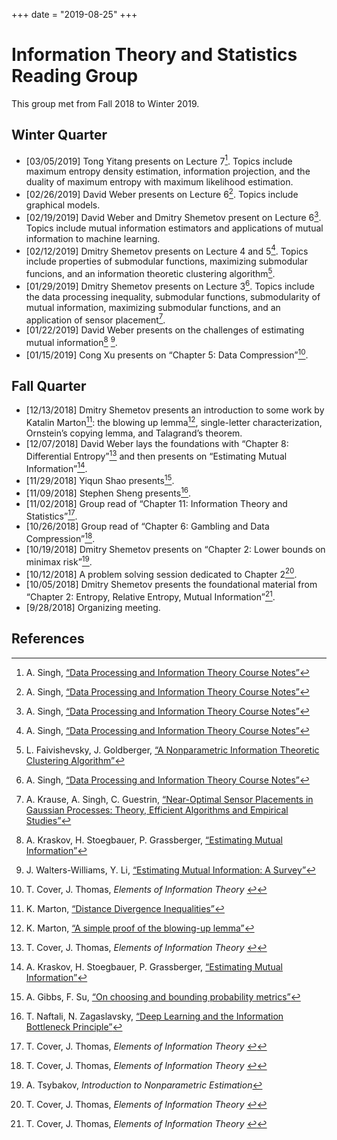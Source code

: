 +++
date = "2019-08-25"
+++

# Information Theory and Statistics Reading Group

This group met from Fall 2018 to Winter 2019.

## Winter Quarter

- [03/05/2019] Tong Yitang presents on Lecture 7[^1]. Topics include maximum entropy density estimation, information projection, and the duality of maximum entropy with maximum likelihood estimation.
- [02/26/2019] David Weber presents on Lecture 6[^1]. Topics include graphical models.
- [02/19/2019] David Weber and Dmitry Shemetov present on Lecture 6[^1]. Topics include mutual information estimators and applications of mutual information to machine learning.
- [02/12/2019] Dmitry Shemetov presents on Lecture 4 and 5[^1]. Topics include properties of submodular functions, maximizing submodular funcions, and an information theoretic clustering algorithm[^2].
- [01/29/2019] Dmitry Shemetov presents on Lecture 3[^1]. Topics include the data processing inequality, submodular functions, submodularity of mutual information, maximizing submodular functions, and an application of sensor placement[^3].
- [01/22/2019] David Weber presents on the challenges of estimating mutual information[^4] [^5].
- [01/15/2019] Cong Xu presents on “Chapter 5: Data Compression”[^6].

## Fall Quarter

- [12/13/2018] Dmitry Shemetov presents an introduction to some work by Katalin Marton[^7]: the blowing up lemma[^8], single-letter characterization, Ornstein’s copying lemma, and Talagrand’s theorem.
- [12/07/2018] David Weber lays the foundations with “Chapter 8: Differential Entropy”[^6] and then presents on “Estimating Mutual Information”[^4].
- [11/29/2018] Yiqun Shao presents[^9].
- [11/09/2018] Stephen Sheng presents[^10].
- [11/02/2018] Group read of “Chapter 11: Information Theory and Statistics”[^6].
- [10/26/2018] Group read of “Chapter 6: Gambling and Data Compression”[^6].
- [10/19/2018] Dmitry Shemetov presents on “Chapter 2: Lower bounds on minimax risk”[^11].
- [10/12/2018] A problem solving session dedicated to Chapter 2[^6].
- [10/05/2018] Dmitry Shemetov presents the foundational material from “Chapter 2: Entropy, Relative Entropy, Mutual Information”[^6].
- [9/28/2018] Organizing meeting.

## References

[^1]: A. Singh, [“Data Processing and Information Theory Course Notes”](https://www.cs.cmu.edu/~aarti/Class/10704_Fall16/lecs.html)
[^2]: L. Faivishevsky, J. Goldberger, [“A Nonparametric Information Theoretic Clustering Algorithm”](https://www.cs.cmu.edu/~aarti/Class/10704_Fall16/faivishevsky.pdf)
[^3]: A. Krause, A. Singh, C. Guestrin, [“Near-Optimal Sensor Placements in Gaussian Processes: Theory, Efficient Algorithms and Empirical Studies”](http://www.jmlr.org/papers/volume9/krause08a/krause08a.pdf)
[^4]: A. Kraskov, H. Stoegbauer, P. Grassberger, [“Estimating Mutual Information”](https://arxiv.org/abs/cond-mat/0305641)
[^5]: J. Walters-Williams, Y. Li, [“Estimating Mutual Information: A Survey”](https://link.springer.com/chapter/10.1007/978-3-642-02962-2_49)
[^6]: T. Cover, J. Thomas, _Elements of Information Theory_ [↩](https://dshemetov.github.io/itsrg#fnref:1)
[^7]: K. Marton, [“Distance Divergence Inequalities”](https://www.itsoc.org/resources/videos/isit-2013-istanbul/MartonISIT2013.pdf)
[^8]: K. Marton, [“A simple proof of the blowing-up lemma”](https://ieeexplore.ieee.org/document/1057176)
[^9]: A. Gibbs, F. Su, [“On choosing and bounding probability metrics”](https://arxiv.org/abs/math/0209021)
[^10]: T. Naftali, N. Zagaslavsky, [“Deep Learning and the Information Bottleneck Principle”](https://arxiv.org/abs/1503.02406)
[^11]: A. Tsybakov, _Introduction to Nonparametric Estimation_

